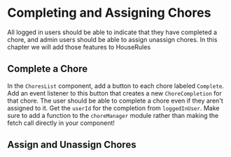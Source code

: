 # Completing and Assigning Chores
All logged in users should be able to indicate that they have completed a chore, and admin users should be able to assign unassign chores. In this chapter we will add those features to HouseRules

## Complete a Chore
In the `ChoresList` component, add a button to each chore labeled `Complete`. Add an event listener to this button that creates a new `ChoreCompletion` for that chore. The user should be able to complete a chore even if they aren't assigned to it. Get the `userId` for the completion from `loggedInUser`. Make sure to add a function to the `choreManager` module rather than making the fetch call directly in your component!

## Assign and Unassign Chores
